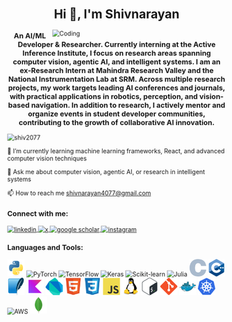 <h1 align="center">Hi 👋, I'm Shivnarayan</h1> <img align="right" alt="Coding" width="400" src="https://static.collectui.com/shots/3848914/programmer-thomas-large"> <h3 align="center"> An AI/ML Developer & Researcher. Currently interning at the Active Inference Institute, I focus on research areas spanning computer vision, agentic AI, and intelligent systems. I am an ex-Research Intern at Mahindra Research Valley and the National Instrumentation Lab at SRM. Across multiple research projects, my work targets leading AI conferences and journals, with practical applications in robotics, perception, and vision-based navigation. In addition to research, I actively mentor and organize events in student developer communities, contributing to the growth of collaborative AI innovation. </h3> <p align="left"> <img src="https://komarev.com/ghpvc/?username=shiv2077&label=Profile%20views&color=0e75b6&style=flat" alt="shiv2077" /> </p>
🌱 I’m currently learning machine learning frameworks, React, and advanced computer vision techniques

💬 Ask me about computer vision, agentic AI, or research in intelligent systems

📫 How to reach me shivnarayan4077@gmail.com

<h3 align="left">Connect with me:</h3> <p align="left"> <a href="https://www.linkedin.com/in/shiv4077/" target="blank"> <img align="center" src="https://raw.githubusercontent.com/rahuldkjain/github-profile-readme-generator/master/src/images/icons/Social/linked-in-alt.svg" alt="linkedin" height="30" width="40" /> </a> <a href="https://x.com/shiv4077" target="blank"> <img align="center" src="https://raw.githubusercontent.com/rahuldkjain/github-profile-readme-generator/master/src/images/icons/Social/twitter.svg" alt="x" height="30" width="40" /> </a> <a href="https://scholar.google.com/citations?user=mam1ZpYAAAAJ&hl=en" target="blank"> <img align="center" src="https://upload.wikimedia.org/wikipedia/commons/c/c7/Google_Scholar_logo.svg" alt="google scholar" height="30" width="40" /> </a> <a href="https://www.instagram.com/shut.up.shiv/" target="blank"> <img align="center" src="https://raw.githubusercontent.com/rahuldkjain/github-profile-readme-generator/master/src/images/icons/Social/instagram.svg" alt="instagram" height="30" width="40" /> </a> </p> <h3 align="left">Languages and Tools:</h3> <p align="left"> <!-- Python --> <img src="https://raw.githubusercontent.com/devicons/devicon/master/icons/python/python-original.svg" alt="Python" width="40" height="40"/> <!-- PyTorch --> <img src="https://upload.wikimedia.org/wikipedia/commons/thumb/1/10/PyTorch_logo_icon.svg/320px-PyTorch_logo_icon.svg.png" alt="PyTorch" width="40" height="40"/> <!-- TensorFlow --> <img src="https://upload.wikimedia.org/wikipedia/commons/thumb/2/2d/Tensorflow_logo.svg/320px-Tensorflow_logo.svg.png" alt="TensorFlow" width="40" height="40"/> <!-- Keras --> <img src="https://upload.wikimedia.org/wikipedia/commons/thumb/a/ae/Keras_logo.svg/2560px-Keras_logo.svg.png" alt="Keras" width="40" height="40"/> <!-- Scikit-learn --> <img src="https://logo.svgcdn.com/l/scikitlearn-original.svg" alt="Scikit-learn" width="40" height="40"/> <!-- Julia --> <img src="https://upload.wikimedia.org/wikipedia/commons/1/1f/Julia_Programming_Language_Logo.svg" alt="Julia" width="40" height="40"/> <!-- C --> <img src="https://raw.githubusercontent.com/devicons/devicon/master/icons/c/c-original.svg" alt="C" width="40" height="40"/> <!-- C++ --> <img src="https://raw.githubusercontent.com/devicons/devicon/master/icons/cplusplus/cplusplus-original.svg" alt="C++" width="40" height="40"/> <!-- SQL --> <img src="https://raw.githubusercontent.com/devicons/devicon/master/icons/sqlite/sqlite-original.svg" alt="SQL" width="40" height="40"/> <!-- Kotlin --> <img src="https://raw.githubusercontent.com/devicons/devicon/master/icons/kotlin/kotlin-original.svg" alt="Kotlin" width="40" height="40"/> <!-- Dart --> <img src="https://raw.githubusercontent.com/devicons/devicon/master/icons/dart/dart-original.svg" alt="Dart" width="40" height="40"/> <!-- HTML --> <img src="https://raw.githubusercontent.com/devicons/devicon/master/icons/html5/html5-original.svg" alt="HTML" width="40" height="40"/> <!-- CSS --> <img src="https://raw.githubusercontent.com/devicons/devicon/master/icons/css3/css3-original.svg" alt="CSS" width="40" height="40"/> <!-- JavaScript --> <img src="https://raw.githubusercontent.com/devicons/devicon/master/icons/javascript/javascript-original.svg" alt="JavaScript" width="40" height="40"/> <!-- Linux --> <img src="https://raw.githubusercontent.com/devicons/devicon/master/icons/linux/linux-original.svg" alt="Linux" width="40" height="40"/> <!-- Bash --> <img src="https://raw.githubusercontent.com/devicons/devicon/master/icons/bash/bash-original.svg" alt="Bash" width="40" height="40"/> <!-- Git --> <img src="https://raw.githubusercontent.com/devicons/devicon/master/icons/git/git-original.svg" alt="Git" width="40" height="40"/> <!-- Docker --> <img src="https://raw.githubusercontent.com/devicons/devicon/master/icons/docker/docker-original.svg" alt="Docker" width="40" height="40"/> <!-- Kubernetes --> <img src="https://raw.githubusercontent.com/devicons/devicon/master/icons/kubernetes/kubernetes-plain.svg" alt="Kubernetes" width="40" height="40"/> <!-- AWS --> <img src="https://cdn.iconscout.com/icon/free/png-256/aws-1869025-1583149.png" alt="AWS" width="40" height="40"/> <!-- MongoDB --> <img src="https://raw.githubusercontent.com/devicons/devicon/master/icons/mongodb/mongodb-original.svg" alt="MongoDB" width="40" height="40"/> </p>
